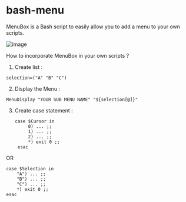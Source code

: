 # bash-menu
MenuBox is a Bash script to easily allow you to add a menu to your own scripts.


![image](https://user-images.githubusercontent.com/123583960/219971139-413f419b-b225-41dc-ae38-f08bb99e25ac.png)


How to incorporate MenuBox in your own scripts ?

1. Create list :

``selection=("A" "B" "C")``

2. Display the Menu :

``MenuDisplay "YOUR SUB MENU NAME" "${selection[@]}"``

3. Create case statement :

	   case $Cursor in
			0) ... ;;
			1) ... ;;
			2) ... ;;
			*) exit 0 ;;
		esac

OR

	case $Selection in
		"A") ... ;;
		"B") ... ;;
		"C") ... ;;
		*) exit 0 ;;
	esac
		


